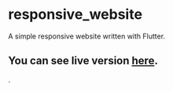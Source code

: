 # responsive_website

A simple responsive website written with Flutter.

## You can see live version **[here](https://salehtz.github.io/simple_responsive_website/)**.

 .


